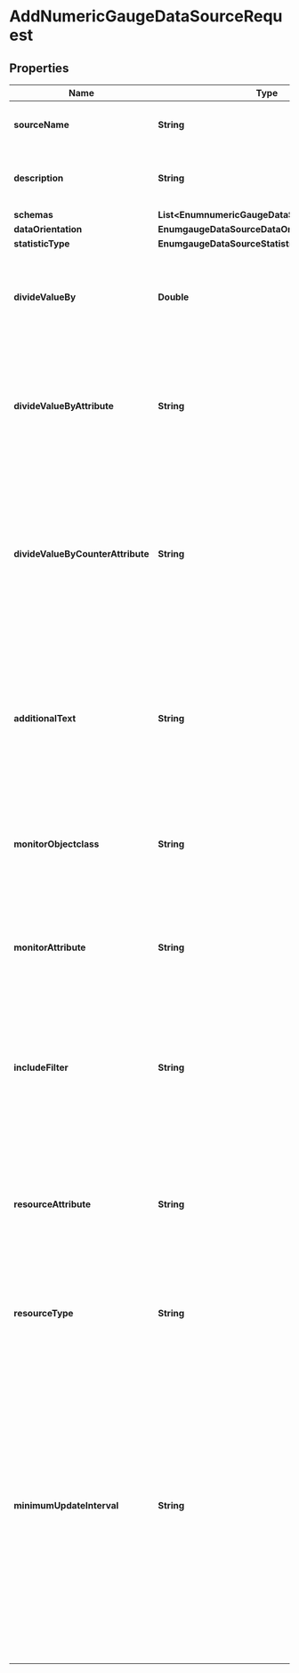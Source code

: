 

# AddNumericGaugeDataSourceRequest


## Properties

| Name | Type | Description | Notes |
|------------ | ------------- | ------------- | -------------|
|**sourceName** | **String** | Name of the new Gauge Data Source |  |
|**description** | **String** | A description for this Gauge Data Source |  [optional] |
|**schemas** | **List&lt;EnumnumericGaugeDataSourceSchemaUrn&gt;** |  |  |
|**dataOrientation** | **EnumgaugeDataSourceDataOrientationProp** |  |  [optional] |
|**statisticType** | **EnumgaugeDataSourceStatisticTypeProp** |  |  [optional] |
|**divideValueBy** | **Double** | An optional floating point value that can be used to scale the resulting value. |  [optional] |
|**divideValueByAttribute** | **String** | An optional property that can scale the resulting value by another attribute in the monitored entry. |  [optional] |
|**divideValueByCounterAttribute** | **String** | An optional property that can scale the resulting value by another attribute whose value represents a counter in the monitored entry. |  [optional] |
|**additionalText** | **String** | Additional information about the source of this data that is added to alerts sent as a result of gauges that use this Gauge Data Source. |  [optional] |
|**monitorObjectclass** | **String** | The object class name of the monitor entries to examine for generating gauge data. |  |
|**monitorAttribute** | **String** | Specifies the attribute on the monitor entries from which to derive the current gauge value. |  |
|**includeFilter** | **String** | An optional LDAP filter that can be used restrict which monitor entries are used to compute output. |  [optional] |
|**resourceAttribute** | **String** | Specifies the attribute whose value is used to identify the specific resource being monitored (e.g. device name). |  [optional] |
|**resourceType** | **String** | A string indicating the type of resource being monitored. |  [optional] |
|**minimumUpdateInterval** | **String** | The minimum frequency with which gauges using this Gauge Data Source can be configured for update. In order to prevent undesirable side effects, some Gauge Data Sources may use this property to impose a higher bound on the update frequency of gauges. |  [optional] |



